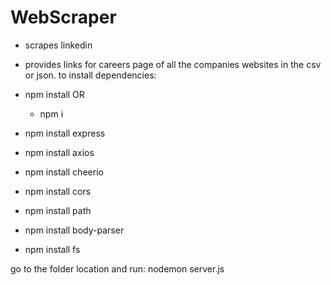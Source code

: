 # WebScraper
* scrapes linkedin
* provides links for careers page of all the companies websites in the csv or json.
to install dependencies:

* npm install
  OR
  * npm i
* npm install express
* npm install axios
* npm install cheerio
* npm install cors
* npm install path
* npm install body-parser
* npm install fs

go to the folder location and run: nodemon server.js
